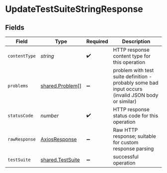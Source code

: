 # UpdateTestSuiteStringResponse


## Fields

| Field                                                                                              | Type                                                                                               | Required                                                                                           | Description                                                                                        |
| -------------------------------------------------------------------------------------------------- | -------------------------------------------------------------------------------------------------- | -------------------------------------------------------------------------------------------------- | -------------------------------------------------------------------------------------------------- |
| `contentType`                                                                                      | *string*                                                                                           | :heavy_check_mark:                                                                                 | HTTP response content type for this operation                                                      |
| `problems`                                                                                         | [shared.Problem](../../models/shared/problem.md)[]                                                 | :heavy_minus_sign:                                                                                 | problem with test suite definition - probably some bad input occurs (invalid JSON body or similar) |
| `statusCode`                                                                                       | *number*                                                                                           | :heavy_check_mark:                                                                                 | HTTP response status code for this operation                                                       |
| `rawResponse`                                                                                      | [AxiosResponse](https://axios-http.com/docs/res_schema)                                            | :heavy_minus_sign:                                                                                 | Raw HTTP response; suitable for custom response parsing                                            |
| `testSuite`                                                                                        | [shared.TestSuite](../../models/shared/testsuite.md)                                               | :heavy_minus_sign:                                                                                 | successful operation                                                                               |